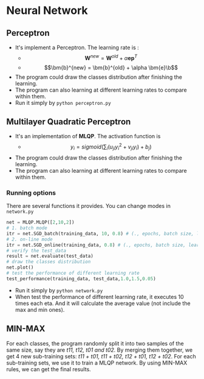 # Neural Network
## Perceptron

+ It's implement a Perceptron. The learning rate is :
  + $$\bm{W}^{new} = \bm{W}^{old} + \alpha \bm{e}\bm{p}^T$$
  + $$\bm{b}^{new} = \bm{b}^{old} + \alpha \bm{e}\b$$
+ The program could draw the classes distribution after finishing the learning.
+ The program can also learning at different learning rates to compare within them.
+ Run it simply by `python perceptron.py`

## Multilayer Quadratic Perceptron

+ It's an implementation of **MLQP**. The activation function is
  + $$y_i = sigmoid(\sum_i (u_{ji}y_i^2+v_{ji}y_i) +b_j)$$
+ The program could draw the classes distribution after finishing the learning.
+ The program can also learning at different learning rates to compare within them.


### Running options

There are several functions it provides. You can change modes in `network.py`

```python
net = MLQP.MLQP([2,10,2])
# 1. batch mode
itr = net.SGD_batch(training_data, 10, 0.8) # (., epochs, batch size, learning rate)
# 2. on-line mode
itr = net.SGD_online(training_data, 0.8) # (., epochs, batch size, learning rate)
# verify the test_data 
result = net.evaluate(test_data)
# draw the classes distribution
net.plot()
# test the performance of different learning rate
test_performance(training_data, test_data,1.0,1.5,0.05)
```

+ Run it simply by `python network.py`
+ When test the performance of different learning rate, it executes 10 times each eta. And it will calculate the average value (not include the max and min ones).


## MIN-MAX

For each classes, the program randomly split it into two samples of the same size, say they are *t11, t12, t01 and t02.* By merging them together, we get $4$ new sub-training sets: *t11 + t01, t11 + t02, t12 + t01, t12 + t02*. For each sub-training sets, we use it to train a MLQP network. By using MIN-MAX rules, we can get the final results. 